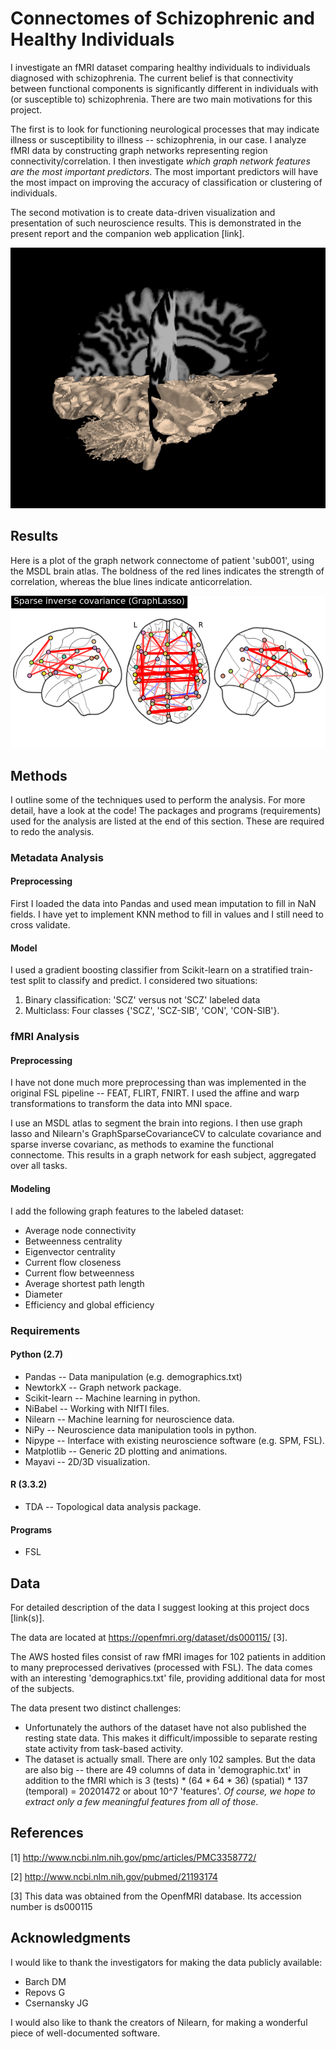 # Connectomes of Schizophrenic and Healthy Individuals

I investigate an fMRI dataset comparing healthy individuals to individuals
diagnosed with schizophrenia. The current belief is that connectivity between
functional components is significantly different in individuals with (or
susceptible to) schizophrenia. There are two main motivations for this project.

The first is to look for functioning neurological processes that may
indicate illness or susceptibility to illness -- schizophrenia, in our case.
I analyze fMRI data by constructing graph networks representing region
connectivity/correlation. I then investigate *which graph network
features are the most important predictors*. The most important predictors
will have the most impact on improving the accuracy of classification or
clustering of individuals.

The second motivation is to create data-driven visualization and
presentation of such neuroscience results. This is demonstrated in the
present report and the companion web application [link].

![High Resolution fMRI](images/highres_cutplane.png)

## Results

Here is a plot of the graph network connectome of patient 'sub001', using
the MSDL brain atlas.  The boldness of the red lines indicates the strength
of correlation, whereas the blue lines indicate anticorrelation.

![sub001 connectome](images/models/sub001-connectome.png)


## Methods

I outline some of the techniques used to perform the analysis.  For more detail,
have a look at the code!
The packages and programs (requirements) used for the analysis are listed at
the end of this section. These are required to redo the analysis.

### Metadata Analysis

#### Preprocessing

First I loaded the data into Pandas and used mean imputation to fill in NaN
fields. I have yet to implement KNN method to fill in values and I still need
to cross validate.

#### Model

I used a gradient boosting classifier from Scikit-learn on a stratified
train-test split to classify and predict.  I considered two situations:

1. Binary classification: 'SCZ' versus not 'SCZ' labeled data
2. Multiclass: Four classes {'SCZ', 'SCZ-SIB', 'CON', 'CON-SIB'}.


### fMRI Analysis

#### Preprocessing

I have not done much more preprocessing than was implemented in the original
FSL pipeline -- FEAT, FLIRT, FNIRT. I used the affine and warp transformations
to transform the data into MNI space.

I use an MSDL atlas to segment the brain into regions.
I then use graph lasso and Nilearn's GraphSparseCovarianceCV to calculate
covariance and sparse inverse covarianc, as methods to examine the functional
connectome.  This results in a graph network for eash subject, aggregated
over all tasks.

#### Modeling

I add the following graph features to the labeled dataset:

* Average node connectivity
* Betweenness centrality
* Eigenvector centrality
* Current flow closeness
* Current flow betweenness
* Average shortest path length
* Diameter
* Efficiency and global efficiency


### Requirements

#### Python (2.7)

* Pandas -- Data manipulation (e.g. demographics.txt)
* NewtorkX -- Graph network package.
* Scikit-learn -- Machine learning in python.
* NiBabel -- Working with NIfTI files.
* Nilearn -- Machine learning for neuroscience data.
* NiPy -- Neuroscience data manipulation tools in python.
* Nipype -- Interface with existing neuroscience software (e.g. SPM, FSL).
* Matplotlib -- Generic 2D plotting and animations.
* Mayavi -- 2D/3D visualization.

#### R (3.3.2)

* TDA -- Topological data analysis package.

#### Programs

* FSL

## Data

For detailed description of the data I suggest looking at this project docs
[link(s)].

The data are located at https://openfmri.org/dataset/ds000115/ [3].

The AWS hosted files consist of raw fMRI images for 102 patients in addition
to many preprocessed derivatives (processed with FSL).  The data comes with
an interesting 'demographics.txt' file, providing additional data for most of
the subjects.

The data present two distinct challenges:

* Unfortunately the authors of the dataset have not also published the resting
  state data. This makes it difficult/impossible to separate resting state
  activity from task-based activity.
* The dataset is actually small.  There are only 102 samples. But the data
  are also big -- there are 49 columns of data in 'demographic.txt' in addition
  to the fMRI which is 3 (tests) * (64 * 64 * 36) (spatial) * 137 (temporal)
  = 20201472 or about 10^7 'features'.  *Of course, we hope to extract only a
  few meaningful features from all of those*.


## References
[1] http://www.ncbi.nlm.nih.gov/pmc/articles/PMC3358772/

[2] http://www.ncbi.nlm.nih.gov/pubmed/21193174

[3] This data was obtained from the OpenfMRI database. Its accession number is ds000115

## Acknowledgments
I would like to thank the investigators for making the data publicly available:

* Barch DM
* Repovs G
* Csernansky JG

I would also like to thank the creators of Nilearn, for making a wonderful
piece of well-documented software.
